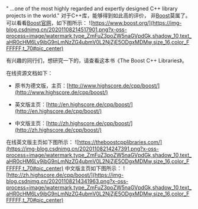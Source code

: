  " ...one of the most highly regarded and expertly designed C++ library projects in the world."  对于C++库，能够得到如此高的评价， 非[Boost](https://www.boost.org/)莫属了。可以看看[Boost官网](https://www.boost.org/)，如下图所示：
 ![https://www.boost.org/](https://img-blog.csdnimg.cn/20201108214517901.png?x-oss-process=image/watermark,type_ZmFuZ3poZW5naGVpdGk,shadow_10,text_aHR0cHM6Ly9ibG9nLmNzZG4ubmV0L2NjZjE5ODgxMDMw,size_16,color_FFFFFF,t_70#pic_center)



有兴趣的同行们，想研究一下的，请查看这本书《The Boost C++ Libraries》。

在线资源文档如下：

- 原书为德文版，主页：[http://www.highscore.de/cpp/boost/](http://www.highscore.de/cpp/boost/)

- 英文版主页：[http://en.highscore.de/cpp/boost/](http://en.highscore.de/cpp/boost/)

- 中文版主页：[http://zh.highscore.de/cpp/boost/](http://zh.highscore.de/cpp/boost/)

在线英文版主页如下图所示：
![https://theboostcpplibraries.com/](https://img-blog.csdnimg.cn/20201108214247391.png?x-oss-process=image/watermark,type_ZmFuZ3poZW5naGVpdGk,shadow_10,text_aHR0cHM6Ly9ibG9nLmNzZG4ubmV0L2NjZjE5ODgxMDMw,size_16,color_FFFFFF,t_70#pic_center)
中文版主页如下图所示：
![http://zh.highscore.de/cpp/boost/](https://img-blog.csdnimg.cn/20201108214341963.png?x-oss-process=image/watermark,type_ZmFuZ3poZW5naGVpdGk,shadow_10,text_aHR0cHM6Ly9ibG9nLmNzZG4ubmV0L2NjZjE5ODgxMDMw,size_16,color_FFFFFF,t_70#pic_center)
